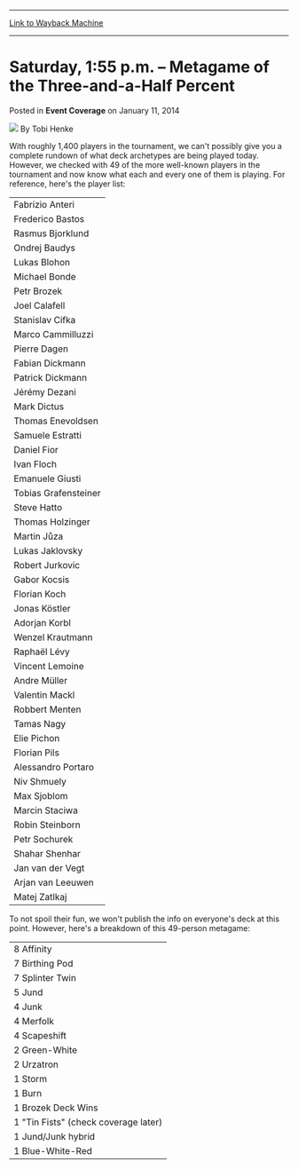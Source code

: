 
---
[Link to Wayback Machine](https://web.archive.org/web/20220122004059/https://magic.wizards.com/en/articles/archive/event-coverage/saturday-155-pm-%E2%80%93-metagame-three-and-half-percent-2014-01-10)

[_metadata_:author]:- "Tobi Henke"
[_metadata_:description]:- "With roughly 1,400 players in the tournament, we can't possibly give you a complete rundown of what deck archetypes are being played today. However, we checked with 49 of the more well-known players in the tournament and now know what each and every one of them is playing."
[_metadata_:generator]:- "Drupal 7 (http://drupal.org)"
[_metadata_:node]:- "152261"
[_metadata_:path_date]:- "2014-01-10"
[_metadata_:publish_date]:- "2014-01-11"
[_metadata_:source]:- "div-main-content"
[_metadata_:title]:- "Saturday, 1:55 p.m. – Metagame of the Three-and-a-Half Percent"
[_metadata_:wayback_capture_timestamp]:- "2022-01-22 00:40:59"
[_metadata_:wayback_raw_url]:- "https://web.archive.org/web/20220122004059id_/https://magic.wizards.com/en/articles/archive/event-coverage/saturday-155-pm-%E2%80%93-metagame-three-and-half-percent-2014-01-10"
[_metadata_:wayback_url]:- "https://magic.wizards.com/en/articles/archive/event-coverage/saturday-155-pm-%E2%80%93-metagame-three-and-half-percent-2014-01-10"
---


Saturday, 1:55 p.m. – Metagame of the Three-and-a-Half Percent
==============================================================



 Posted in **Event Coverage**
 on January 11, 2014 






![](https://media.magic.wizards.com/styles/auth_small/public/images/person/henke_author.jpg)
By Tobi Henke











With roughly 1,400 players in the tournament, we can't possibly give you a complete rundown of what deck archetypes are being played today. However, we checked with 49 of the more well-known players in the tournament and now know what each and every one of them is playing. For reference, here's the player list:





|  |
| --- |
| Fabrizio Anteri |
| Frederico Bastos |
| Rasmus Bjorklund |
| Ondrej Baudys |
| Lukas Blohon |
| Michael Bonde |
| Petr Brozek |
| Joel Calafell |
| Stanislav Cifka |
| Marco Cammilluzzi |
| Pierre Dagen |
| Fabian Dickmann |
| Patrick Dickmann |
| Jérémy Dezani |
| Mark Dictus |
| Thomas Enevoldsen |
| Samuele Estratti |
| Daniel Fior |
| Ivan Floch |
| Emanuele Giusti |
| Tobias Grafensteiner |
| Steve Hatto |
| Thomas Holzinger |
| Martin Jůza |
| Lukas Jaklovsky |
| Robert Jurkovic |
| Gabor Kocsis |
| Florian Koch |
| Jonas Köstler |
| Adorjan Korbl |
| Wenzel Krautmann |
| Raphaël Lévy |
| Vincent Lemoine |
| Andre Müller |
| Valentin Mackl |
| Robbert Menten |
| Tamas Nagy |
| Elie Pichon |
| Florian Pils |
| Alessandro Portaro |
| Niv Shmuely |
| Max Sjoblom |
| Marcin Staciwa |
| Robin Steinborn |
| Petr Sochurek |
| Shahar Shenhar |
| Jan van der Vegt |
| Arjan van Leeuwen |
| Matej Zatlkaj |


To not spoil their fun, we won't publish the info on everyone's deck at this point. However, here's a breakdown of this 49-person metagame:





|  |
| --- |
| 8 Affinity |
| 7 Birthing Pod |
| 7 Splinter Twin |
| 5 Jund |
| 4 Junk |
| 4 Merfolk |
| 4 Scapeshift |
| 2 Green-White |
| 2 Urzatron |
| 1 Storm |
| 1 Burn |
| 1 Brozek Deck Wins |
| 1 "Tin Fists" (check coverage later) |
| 1 Jund/Junk hybrid |
| 1 Blue-White-Red |







